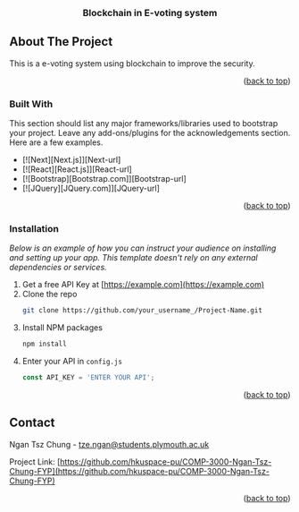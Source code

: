
<a name="readme-top"></a>




<!-- PROJECT LOGO -->
<br />
<div align="center">
  <a href="https://github.com/hkuspace-pu/COMP-3000-Ngan-Tsz-Chung-FYP">
  </a>

  <h3 align="center">Blockchain in E-voting system</h3>

</div>


## About The Project

This is a e-voting system using blockchain to improve the security.

<p align="right">(<a href="#readme-top">back to top</a>)</p>



### Built With

This section should list any major frameworks/libraries used to bootstrap your project. Leave any add-ons/plugins for the acknowledgements section. Here are a few examples.

* [![Next][Next.js]][Next-url]
* [![React][React.js]][React-url]
* [![Bootstrap][Bootstrap.com]][Bootstrap-url]
* [![JQuery][JQuery.com]][JQuery-url]

<p align="right">(<a href="#readme-top">back to top</a>)</p>


### Installation

_Below is an example of how you can instruct your audience on installing and setting up your app. This template doesn't rely on any external dependencies or services._

1. Get a free API Key at [https://example.com](https://example.com)
2. Clone the repo
   ```sh
   git clone https://github.com/your_username_/Project-Name.git
   ```
3. Install NPM packages
   ```sh
   npm install
   ```
4. Enter your API in `config.js`
   ```js
   const API_KEY = 'ENTER YOUR API';
   ```

<p align="right">(<a href="#readme-top">back to top</a>)</p>



<!-- CONTACT -->
## Contact

Ngan Tsz Chung - tze.ngan@students.plymouth.ac.uk

Project Link: [https://github.com/hkuspace-pu/COMP-3000-Ngan-Tsz-Chung-FYP](https://github.com/hkuspace-pu/COMP-3000-Ngan-Tsz-Chung-FYP)

<p align="right">(<a href="#readme-top">back to top</a>)</p>

